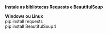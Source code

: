<b>Instale as bibliotecas Requests e BeautifulSoup</b>

<b>Windows ou Linux</b><br>
pip install requests<br>
pip install BeautifulSoup4
